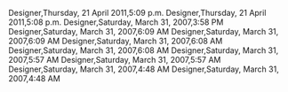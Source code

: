 ﻿Designer,Thursday, 21 April 2011,5:09 p.m.Designer,Thursday, 21 April 2011,5:08 p.m.Designer,Saturday, March 31, 2007,3:58 PMDesigner,Saturday, March 31, 2007,6:09 AMDesigner,Saturday, March 31, 2007,6:09 AMDesigner,Saturday, March 31, 2007,6:08 AMDesigner,Saturday, March 31, 2007,6:08 AMDesigner,Saturday, March 31, 2007,5:57 AMDesigner,Saturday, March 31, 2007,5:57 AMDesigner,Saturday, March 31, 2007,4:48 AMDesigner,Saturday, March 31, 2007,4:48 AM